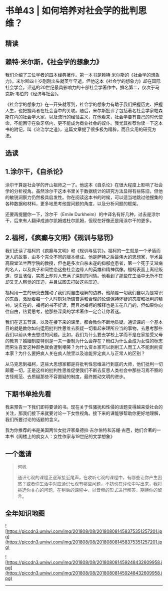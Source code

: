 # 书单43 | 如何培养对社会学的批判思维？

## 精读

## 赖特·米尔斯，《社会学的想象力》

我们介绍了三位学者的四本经典著作。第一本书是赖特·米尔斯的《社会学的想象力》。米尔斯四十岁刚刚出头就英年早逝，但他这本《社会学的想象力》却在国际社会学会，评选的20世纪最具影响力的十部社会学著作中，排名第二，仅次于马克斯·韦伯的《经济与社会》。

《社会学的想象力》在一开头就写到，社会学的想象力有助于我们把握历史、把握人生，也把握两者在社会当中的关联。随后，米尔斯批评了包括著名社会学家帕森斯在内的社会学大家，以及流行的经验主义，在他看来，社会学要有自己的时代使命，不能困守在象牙塔内，更不能成为商业社会的奴仆。我尤其推荐你读一下这本书的附记，叫《论治学之道》，这篇文章提了很多极为精辟，而且实用的研究方法。

## 选读

## 1.涂尔干，《自杀论》

涂尔干算是社会学的开山祖师之一了。他这本《自杀论》在很大程度上影响了社会学的分析视角。虽然涂尔干这本书里关于数据统计的研究方法显得有些陈旧，但他的敏锐洞察力仍然极具启发性。你在阅读这本书的时候，可以适当地跳过他搜集的各种数据和材料，更多地思考他提问题的角度，以及分析问题的框架。

还要再提醒你一下，涂尔干（Emile Durkheim）的中译名有好几种，过去是涂尔干，后来有人翻译成迪尔凯姆或杜尔凯姆，但现在好像还是用涂尔干的更多。

## 2.福柯，《疯癫与文明》《规训与惩罚》

我们还读了福柯的《疯癫与文明》和《规训与惩罚》。福柯的一生就是一个矛盾而迷人的故事，由多个完全不同的版本组成。他是萨特之后最伟大的思想家，学术最高殿堂法兰西学院的教授，但也是多次自杀未遂的抑郁症患者，第一个死于艾滋病的名人，以及疯子和同性恋这些社会边缘人的英雄和精神偶像。福柯表面上离经叛道、惊世骇俗，实质上却对人充满了深刻的同情。他看到了那些在生活中无所不在却又无人察觉的压迫，并且试图去打破这些压迫。

福柯用一生的研究去推动了我们对自由理解的边界，他颠覆一切我们自以为是常识的东西，激励着每一个人时刻对所谓普遍和合理的论调保持怀疑的态度和批判的精神。说实在的，福柯的书不好读，而且对福柯的解释也是五花八门的，但如果你向往自由，热爱思考，他那些深奥的学术著作一定会让你着迷。

我们在这五节课，以及在接下来的课里，都会教你不断地质疑。通识课的一个基本目的就是教你如何运用批判性思维去质疑一切看起来理所应当的事物，去思考那些我们以前从未去想过的问题。比如，我们为什么要去学校上学而不是在家接受父母的教育？婚姻制度特别是一夫一妻制为什么会存在？粉红为什么会成为女性的标志而男生喜爱这种颜色就会遭到嘲笑？为什么资本家可以剥削工人而工人不能剥削资本家？为什么要把疯人关在疯人院里以及谁能界定疯人与正常人的区别？

从马克思到福柯，这些大思想家都是将批判性思维进行到底的大师，他们批判一切颠覆一切，正是这样的批判性思维促使我们不断去反思人类社会中那些习焉不察的古怪规范、去质疑那些不容置疑的制度，最终推动文明的进步。

## 下期书单抢先看

我来预告一下我们即将要读的书。现在关于性骚扰和性侵的话题变得越来受社会的关注，那我们接下来就要讨论一下女性视角。接下来的课能够帮助你更好地理解，我们所要讨论的话题的含义。

我为你推荐的书是美国两位女批评家桑德拉·吉尔伯特和苏姗·古芭，她们合著的一本书《阁楼上的疯女人：女性作家与19世纪的文学想象》

## 一个邀请

> 何帆
> 
> 通识七观的课程正逐渐接近尾声，在收听七观的课程中，有哪些让你产生困惑？或者你生活中对应通识七观有哪些问题，不妨也在评论中写出来，我将挑选你关心的问题，在稍后的课程中，以音频的形式进行解答，期待你的留言。

## 全年知识地图

![https://piccdn3.umiwi.com/img/201808/08/201808081458375351257201.jpg](https://piccdn3.umiwi.com/img/201808/08/201808081458375351257201.jpg)

![https://piccdn3.umiwi.com/img/201808/08/201808081459248432609958.jpg](https://piccdn3.umiwi.com/img/201808/08/201808081459248432609958.jpg)

---
